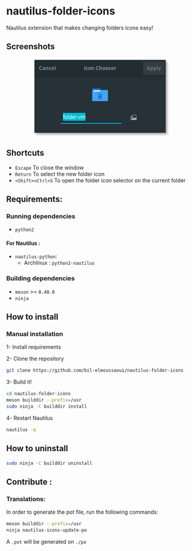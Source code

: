 # nautilus-folder-icons

Nautilus extension that makes changing folders icons easy!




## Screenshots

<div align="center"><img src="screenshots/screenshot1.png" alt="Preview" /></div>

## Shortcuts

- `Escape` To close the window
- `Return` To select the new folder icon
- `<Shift><Ctrl>S` To open the folder icon selector on the current folder


## Requirements:

### Running dependencies

- `python2`

#### For Nautilus :

- `nautilus-python`:
  - Archlinux : `python2-nautilus`

### Building dependencies

- `meson` >= `0.40.0`
- `ninja`

## How to install
### Manual installation

1- Install requirements

2- Clone the repository

```bash
git clone https://github.com/bil-elmoussaoui/nautilus-folder-icons
```

3- Build it!

```bash
cd nautilus-folder-icons
meson builddir --prefix=/usr
sudo ninja -C builddir install
```


4- Restart Nautilus

```bash
nautilus -q
```

## How to uninstall

```bash
sudo ninja -C builddir uninstall
```

## Contribute :

### Translations:

In order to generate the pot file, run the following commands:

```bash
meson builddir --prefix=/usr
ninja nautilus-icons-update-po                  
```

A `.pot` will be generated on `./po`
